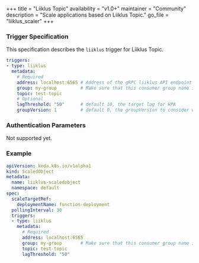 +++
title = "Liiklus Topic"
availability = "v1.0+"
maintainer = "Community"
description = "Scale applications based on Liiklus Topic."
go_file = "liiklus_scaler"
+++

### Trigger Specification

This specification describes the `liiklus` trigger for Liiklus Topic.

```yaml
triggers:
- type: liiklus
  metadata:
    # Required
    address: localhost:6565 # Address of the gRPC liiklus API endpoint
    group: my-group         # Make sure that this consumer group name is the same one as the one that is consuming topics
    topic: test-topic
    # Optional
    lagThreshold: "50"      # default 10, the target lag for HPA
    groupVersion: 1         # default 0, the groupVersion to consider when looking at messages. See https://github.com/bsideup/liiklus/blob/22efb7049ebcdd0dcf6f7f5735cdb5af1ae014de/app/src/test/java/com/github/bsideup/liiklus/GroupVersionTest.java
```

### Authentication Parameters

Not supported yet.

### Example

```yaml
apiVersion: keda.k8s.io/v1alpha1
kind: ScaledObject
metadata:
  name: liiklus-scaledobject
  namespace: default
spec:
  scaleTargetRef:
    deploymentName: function-deployment
  pollingInterval: 30
  triggers:
  - type: liiklus
    metadata:
      # Required
      address: localhost:6565
      group: my-group       # Make sure that this consumer group name is the same one as the one that is consuming topics
      topic: test-topic
      lagThreshold: "50"
```
